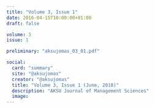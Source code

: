 ```yaml
---
title: "Volume 3, Issue 1"
date: 2016-04-15T10:00:00+01:00
draft: false

volume: 3
issue: 1

preliminary: "aksujomas_03_01.pdf" 

social:
  card: "summary"
  site: "@aksujomas"
  creator: "@aksujomas"
  title: "Volume 3, Issue 1 (June, 2018)"
  description: "AKSU Journal of Management Sciences"
  image:
---
```


